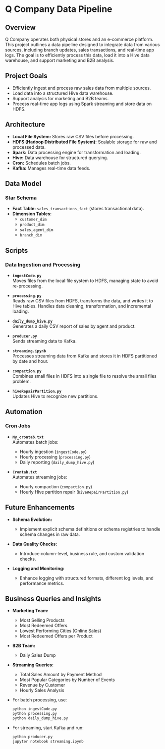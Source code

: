 # Q Company Data Pipeline

## Overview

Q Company operates both physical stores and an e-commerce platform. This project outlines a data pipeline designed to integrate data from various sources, including branch updates, sales transactions, and real-time app logs. The goal is to efficiently process this data, load it into a Hive data warehouse, and support marketing and B2B analysis.

## Project Goals

- Efficiently ingest and process raw sales data from multiple sources.
- Load data into a structured Hive data warehouse.
- Support analysis for marketing and B2B teams.
- Process real-time app logs using Spark streaming and store data on HDFS.

## Architecture

- **Local File System:** Stores raw CSV files before processing.
- **HDFS (Hadoop Distributed File System):** Scalable storage for raw and processed data.
- **Spark:** Data processing engine for transformation and loading.
- **Hive:** Data warehouse for structured querying.
- **Cron:** Schedules batch jobs.
- **Kafka:** Manages real-time data feeds.

## Data Model

### Star Schema

- **Fact Table:** `sales_transactions_fact` (stores transactional data).
- **Dimension Tables:** 
  - `customer_dim`
  - `product_dim`
  - `sales_agent_dim`
  - `branch_dim`

## Scripts

### Data Ingestion and Processing

- **`ingestCode.py`**  
  Moves files from the local file system to HDFS, managing state to avoid re-processing.

- **`processing.py`**  
  Reads raw CSV files from HDFS, transforms the data, and writes it to Hive tables. Handles data cleaning, transformation, and incremental loading.

- **`daily_dump_hive.py`**  
  Generates a daily CSV report of sales by agent and product.

- **`producer.py`**  
  Sends streaming data to Kafka.

- **`streaming.ipynb`**  
  Processes streaming data from Kafka and stores it in HDFS partitioned by date and hour.

- **`compaction.py`**  
  Combines small files in HDFS into a single file to resolve the small files problem.

- **`hiveRepairPartition.py`**  
  Updates Hive to recognize new partitions.

## Automation

### Cron Jobs

- **`My_crontab.txt`**  
  Automates batch jobs:
  - Hourly ingestion (`ingestCode.py`)
  - Hourly processing (`processing.py`)
  - Daily reporting (`daily_dump_hive.py`)

- **`Crontab.txt`**  
  Automates streaming jobs:
  - Hourly compaction (`compaction.py`)
  - Hourly Hive partition repair (`hiveRepairPartition.py`)

## Future Enhancements

- **Schema Evolution:**
  - Implement explicit schema definitions or schema registries to handle schema changes in raw data.

- **Data Quality Checks:**
  - Introduce column-level, business rule, and custom validation checks.

- **Logging and Monitoring:**
  - Enhance logging with structured formats, different log levels, and performance metrics.

## Business Queries and Insights

- **Marketing Team:**
  - Most Selling Products
  - Most Redeemed Offers
  - Lowest Performing Cities (Online Sales)
  - Most Redeemed Offers per Product

- **B2B Team:**
  - Daily Sales Dump

- **Streaming Queries:**
  - Total Sales Amount by Payment Method
  - Most Popular Categories by Number of Events
  - Revenue by Customer
  - Hourly Sales Analysis

- For batch processing, use:
     ```bash
     python ingestCode.py
     python processing.py
     python daily_dump_hive.py
     ```
- For streaming, start Kafka and run:
     ```bash
     python producer.py
     jupyter notebook streaming.ipynb
     ```
